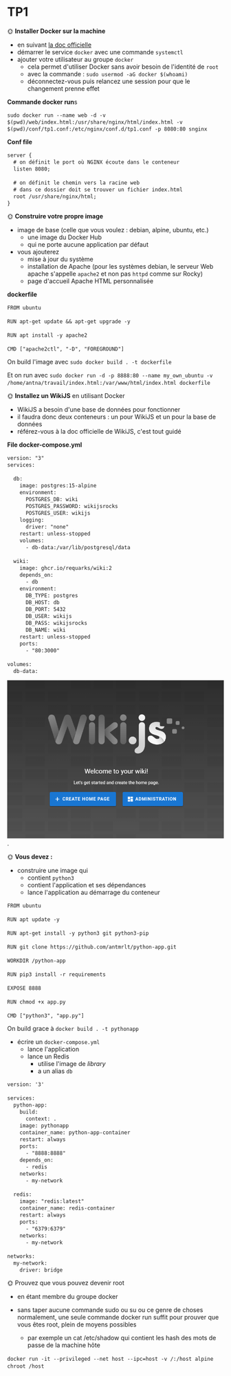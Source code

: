 # TP1

🌞 **Installer Docker sur la machine**

- en suivant [la doc officielle](https://docs.docker.com/engine/install/)
- démarrer le service `docker` avec une commande `systemctl`
- ajouter votre utilisateur au groupe `docker`
  - cela permet d'utiliser Docker sans avoir besoin de l'identité de `root`
  - avec la commande : `sudo usermod -aG docker $(whoami)`
  - déconnectez-vous puis relancez une session pour que le changement prenne effet

**Commande docker run**s
```
sudo docker run --name web -d -v $(pwd)/web/index.html:/usr/share/nginx/html/index.html -v $(pwd)/conf/tp1.conf:/etc/nginx/conf.d/tp1.conf -p 8080:80 snginx
```

**Conf file**
```
server {
  # on définit le port où NGINX écoute dans le conteneur
  listen 8080;

  # on définit le chemin vers la racine web
  # dans ce dossier doit se trouver un fichier index.html
  root /usr/share/nginx/html;
}
```

🌞 **Construire votre propre image**

- image de base (celle que vous voulez : debian, alpine, ubuntu, etc.)
  - une image du Docker Hub
  - qui ne porte aucune application par défaut
- vous ajouterez
  - mise à jour du système
  - installation de Apache (pour les systèmes debian, le serveur Web apache s'appelle `apache2` et non pas `httpd` comme sur Rocky)
  - page d'accueil Apache HTML personnalisée

**dockerfile**
```
FROM ubuntu

RUN apt-get update && apt-get upgrade -y

RUN apt install -y apache2

CMD ["apache2ctl", "-D", "FOREGROUND"]
```

On build l'image avec `sudo docker build . -t dockerfile`

Et on run avec `sudo docker run -d -p 8888:80 --name my_own_ubuntu -v /home/antna/travail/index.html:/var/www/html/index.html dockerfile`

🌞 **Installez un WikiJS** en utilisant Docker

- WikiJS a besoin d'une base de données pour fonctionner
- il faudra donc deux conteneurs : un pour WikiJS et un pour la base de données
- référez-vous à la doc officielle de WikiJS, c'est tout guidé

**File docker-compose.yml**

```
version: "3"
services:

  db:
    image: postgres:15-alpine
    environment:
      POSTGRES_DB: wiki
      POSTGRES_PASSWORD: wikijsrocks
      POSTGRES_USER: wikijs
    logging:
      driver: "none"
    restart: unless-stopped
    volumes:
      - db-data:/var/lib/postgresql/data

  wiki:
    image: ghcr.io/requarks/wiki:2
    depends_on:
      - db
    environment:
      DB_TYPE: postgres
      DB_HOST: db
      DB_PORT: 5432
      DB_USER: wikijs
      DB_PASS: wikijsrocks
      DB_NAME: wiki
    restart: unless-stopped
    ports:
      - "80:3000"

volumes:
  db-data:
  ```

  ![Wkijs create home page](/wikijs.png "Titre de l'image").


🌞 **Vous devez :**

- construire une image qui
  - contient `python3`
  - contient l'application et ses dépendances
  - lance l'application au démarrage du conteneur

```
FROM ubuntu

RUN apt update -y

RUN apt-get install -y python3 git python3-pip

RUN git clone https://github.com/antmrlt/python-app.git

WORKDIR /python-app

RUN pip3 install -r requirements

EXPOSE 8888

RUN chmod +x app.py

CMD ["python3", "app.py"]
```
On build grace à `docker build . -t pythonapp`

- écrire un `docker-compose.yml`
  - lance l'application
  - lance un Redis
    - utilise l'image de *library*
    - a un alias `db`

```
version: '3'

services:
  python-app:
    build:
      context: .
    image: pythonapp
    container_name: python-app-container
    restart: always
    ports:
      - "8888:8888"
    depends_on:
      - redis
    networks:
      - my-network

  redis:
    image: "redis:latest"
    container_name: redis-container
    restart: always
    ports:
      - "6379:6379"
    networks:
      - my-network

networks:
  my-network:
    driver: bridge
```

🌞 Prouvez que vous pouvez devenir root
- en étant membre du groupe docker

- sans taper aucune commande sudo ou su ou ce genre de choses
normalement, une seule commande docker run suffit
pour prouver que vous êtes root, plein de moyens possibles
  - par exemple un cat /etc/shadow qui contient les hash des mots de passe de la machine hôte

`docker run -it --privileged --net host --ipc=host -v /:/host alpine chroot /host`
